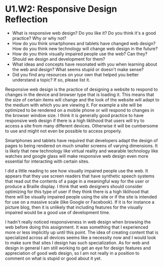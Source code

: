 # U1.W2: Responsive Design Reflection

* What is responsive web design? Do you like it?  Do you think it's a good practice? Why or why not?
* How do you think smartphones and tablets have changed web design? How do you think new technology will change web design in the future?
* How do you think visually impaired people use the web? Can they? Should we design and development for them?
* What ideas and concepts have resonated with you when learning about the web and design? What seems stupid or doesn't make sense?
* Did you find any resources on your own that helped you better understand a topic? If so, please list it.

<p> Responsive web design is the practice of designing a website to respond to changes in the device and browser type that is loading it. This means that the size of certain items will change and the look of the website will adapt to the medium with which you are viewing it. For example a site will be optimized to be rendered on a mobile phone or will respond to changes in the browser window size. I think it is generally good practice to have responsive web design if there is a high liklihood that users will try to access a site from many different devices. Otherwise it will be cumbersome to use and might not even be possible to access properly. </p>

<p>
Smartphones and tablets have required that developers adapt the design of pages to being rendered on much smaller screens of varying dimensions. It is likely that new technology like virtual reality and wearable technology like watches and google glass will make responsive web design even more essential for interacting with certain sites.
</p>

<p>
I did a little reading to see how visually impaired people use the web. It appears that they use screen readers that have synthetic speech systems that read out the contents of a page in a meaningful way for the user or produce a Braille display. I think that web designers should consider optimizing for this type of user if they think there is a high liklihood that there will be visually impaired people using the site or if the site is intended for use on a massive scale (like Google or Facebook). If it is for instance a picture blog, then it is unlikely that including features for the visually impaired would be a good use of development time.
</p>

<p>
I hadn't really noticed responsiveness in web design when browsing the web before doing this assignment. It was something that I experienced more or less implicitly up until this point. The idea of creating content that is specialized across all devices seems like a necessity now and I would look to make sure that sites I design has such specialization. As for web and design in general I am still working to get an eye for design features and appreciation of good web design, so I am not really in a position to comment on what is stupid or good about it yet.
</p>
